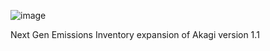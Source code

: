 ![image](https://user-images.githubusercontent.com/99386739/153354367-1855b338-ad0d-4a40-b238-79f6a1eb9c22.png)

Next Gen Emissions Inventory expansion of Akagi version 1.1
